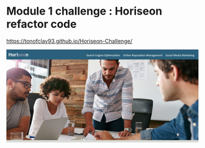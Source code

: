 # Module 1 challenge : Horiseon refactor code

https://tonofclay93.github.io/Horiseon-Challenge/

<img src="/assets/images/Top-half-Screenshot-page-1.jpg">
